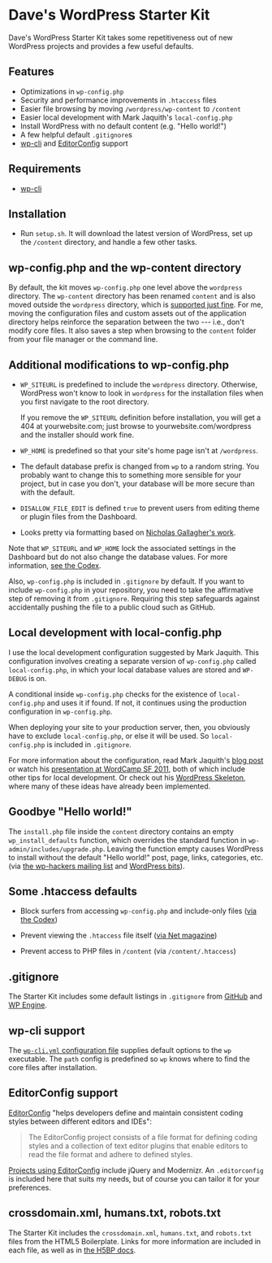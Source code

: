 # Dave's WordPress Starter Kit #

Dave's WordPress Starter Kit takes some repetitiveness out
of new WordPress projects and provides a few useful
defaults.


## Features ##

* Optimizations in `wp-config.php`
* Security and performance improvements in `.htaccess` files
* Easier file browsing by moving `/wordpress/wp-content` to
  `/content`
* Easier local development with Mark Jaquith's
  `local-config.php`
* Install WordPress with no default content (e.g. "Hello
  world!")
* A few helpful default `.gitignore`s
* [wp-cli][23] and [EditorConfig][18] support


## Requirements ##

* [wp-cli][23]


## Installation ##

* Run `setup.sh`. It will download the latest version of WordPress,
set up the `/content` directory, and handle a few other tasks.


## wp-config.php and the wp-content directory ##

By default, the kit moves `wp-config.php` one level above
the `wordpress` directory. The `wp-content` directory has
been renamed `content` and is also moved outside the
`wordpress` directory, which is [supported just fine][2].
For me, moving the configuration files and custom assets out
of the application directory helps reinforce the separation
between the two --- i.e., don't modify core files. It also
saves a step when browsing to the `content` folder from your
file manager or the command line.


## Additional modifications to wp-config.php ##

*   `WP_SITEURL` is predefined to include the `wordpress`
    directory. Otherwise, WordPress won't know to look in
    `wordpress` for the installation files when you first
    navigate to the root directory.

    If you remove the `WP_SITEURL` definition before
    installation, you will get a 404 at yourwebsite.com;
    just browse to yourwebsite.com/wordpress and the
    installer should work fine.

*   `WP_HOME` is predefined so that your site's home page
    isn't at `/wordpress`.

*   The default database prefix is changed from `wp` to a
    random string. You probably want to change this to
    something more sensible for your project, but in case
    you don't, your database will be more secure than with
    the default.

*   `DISALLOW_FILE_EDIT` is defined `true` to prevent users
    from editing theme or plugin files from the Dashboard.

*   Looks pretty via formatting based on [Nicholas
    Gallagher's work][17].

Note that `WP_SITEURL` and `WP_HOME` lock the associated
settings in the Dashboard but do not also change the
database values. For more information, [see the Codex][5].

Also, `wp-config.php` is included in `.gitignore` by
default. If you want to include `wp-config.php` in your
repository, you need to take the affirmative step of
removing it from `.gitignore`. Requiring this step
safeguards against accidentally pushing the file to a public
cloud such as GitHub.


## Local development with local-config.php ##

I use the local development configuration suggested by Mark
Jaquith. This configuration involves creating a separate
version of `wp-config.php` called `local-config.php`, in
which your local database values are stored and `WP-DEBUG`
is on.

A conditional inside `wp-config.php` checks for the
existence of `local-config.php` and uses it if found. If
not, it continues using the production configuration in
`wp-config.php`.

When deploying your site to your production server, then,
you obviously have to exclude `local-config.php`, or else it
will be used. So `local-config.php` is included in
`.gitignore`.

For more information about the configuration, read Mark
Jaquith's [blog post][3] or watch his [presentation at
WordCamp SF 2011][4], both of which include other tips for
local development. Or check out his [WordPress
Skeleton][16], where many of these ideas have already been
implemented.


## Goodbye "Hello world!" ##

The `install.php` file inside the `content` directory
contains an empty `wp_install_defaults` function, which
overrides the standard function in
`wp-admin/includes/upgrade.php`. Leaving the function empty
causes WordPress to install without the default "Hello
world!" post, page, links, categories, etc. (via [the
wp-hackers mailing list][12] and [WordPress bits][13]).


## Some .htaccess defaults ##

*   Block surfers from accessing `wp-config.php` and
    include-only files ([via the Codex][9])

*   Prevent viewing the `.htaccess` file itself ([via Net
    magazine][10])

*   Prevent access to PHP files in `/content` (via
    `/content/.htaccess`)


## .gitignore ##

The Starter Kit includes some default listings in
`.gitignore` from [GitHub][15] and [WP Engine][24].


## wp-cli support ##

The [`wp-cli.yml` configuration file][25] supplies default options
to the `wp` executable. The `path` config is predefined so `wp`
knows where to find the core files after installation.


## EditorConfig support ##

[EditorConfig][18] "helps developers define and maintain
consistent coding styles between different editors and
IDEs":

> The EditorConfig project consists of a file format for
> defining coding styles and a collection of text editor
> plugins that enable editors to read the file format and
> adhere to defined styles.

[Projects using EditorConfig][19] include jQuery and
Modernizr. An `.editorconfig` is included here that suits my
needs, but of course you can tailor it for your preferences.


## crossdomain.xml, humans.txt, robots.txt ##

The Starter Kit includes the `crossdomain.xml`, `humans.txt`, and
`robots.txt` files from the HTML5 Boilerplate. Links for more
information are included in each file, as well as in
[the H5BP docs][21].


[1]: http://codex.wordpress.org/Hardening_WordPress#Securing_wp-config.php
[2]: http://codex.wordpress.org/Editing_wp-config.php#Moving_wp-content
[3]: http://markjaquith.wordpress.com/2011/06/24/wordpress-local-dev-tips/
[4]: http://wordpress.tv/2011/08/20/mark-jaquith-scaling-servers-and-deploys-oh-my/
[5]: http://codex.wordpress.org/Editing_wp-config.php#WordPress_address
[8]: https://github.com/dlh01/dave-wpstarterkit/tree/noassets
[9]: http://codex.wordpress.org/Hardening_WordPress
[10]: http://www.netmagazine.com/tutorials/protect-your-wordpress-site-htaccess
[11]: http://perishablepress.com/5g-blacklist-2012/
[12]: http://lists.automattic.com/pipermail/wp-hackers/2012-April/042932.html
[13]: http://wpbits.wordpress.com/2007/08/10/automating-wordpress-customizations-the-installphp-way/
[14]: https://github.com/retlehs/roots
[15]: https://github.com/github/gitignore
[16]: https://github.com/markjaquith/WordPress-Skeleton
[17]: https://github.com/necolas/idiomatic-css
[18]: http://editorconfig.org/
[19]: https://github.com/editorconfig/editorconfig/wiki/Projects-Using-EditorConfig
[20]: http://blog.sucuri.net/2012/07/wordpress-and-server-hardening-taking-security-to-another-level.html
[21]: https://github.com/h5bp/html5-boilerplate/tree/master/doc
[22]: http://perishablepress.com/wordpress-5g-blacklist/
[23]: http://wp-cli.org
[24]: http://git.wpengine.com/assets/media/recommended-gitignore-no-wp
[25]: http://wp-cli.org/config/
